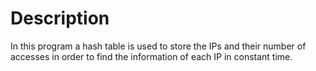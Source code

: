 # Description
In this program a hash table is used to store the IPs and their number of accesses in order to find the information of each IP in constant time.
